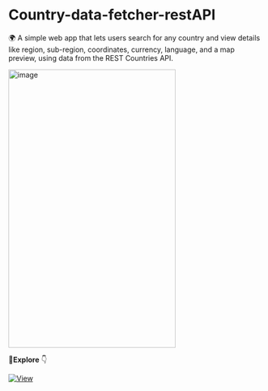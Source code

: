 # Country-data-fetcher-restAPI
🌍 A simple web app that lets users search for any country and view details like region, sub-region, coordinates, currency, language, and a map preview, using data from the REST Countries API.

<img src="https://github.com/user-attachments/assets/4ed31587-2124-4181-9015-11ea02a86cc6" alt="image" width="330" height="550"/>


🔗**Explore** 👇

[![View](https://img.shields.io/badge/Live%20Demo-%20Click%20Here-darkgreen?style=for-the-badge&logo=openstreetmap)](https://rnshalinda.github.io/Country-data-fetcher-restAPI/)

